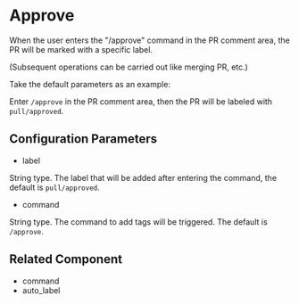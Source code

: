 # Approve

When the user enters the "/approve" command in the PR comment area, the PR will be marked with a specific label.

(Subsequent operations can be carried out like merging PR, etc.)

Take the default parameters as an example:

Enter `/approve` in the PR comment area, then the PR will be labeled with `pull/approved`.

## Configuration Parameters

- label

String type. The label that will be added after entering the command, the default is `pull/approved`.

- command

String type. The command to add tags will be triggered. The default is `/approve`.

## Related Component

- command
- auto_label
